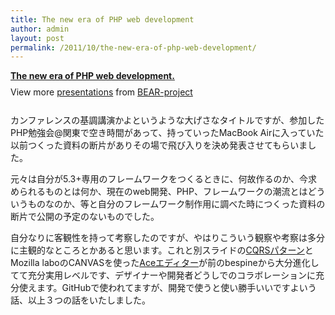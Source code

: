 ```yaml
---
title: The new era of PHP web development
author: admin
layout: post
permalink: /2011/10/the-new-era-of-php-web-development/
---
```

<div style="width:595px" id="__ss_9506430">
  <strong style="display:block;margin:12px 0 4px"><a href="http://www.slideshare.net/akihito.koriyama/the-new-era-of-php-web-development" title="The new era of PHP web development." target="_blank">The new era of PHP web development.</a></strong> <div style="padding:5px 0 12px">
    View more <a href="http://www.slideshare.net/" target="_blank">presentations</a> from <a href="http://www.slideshare.net/akihito.koriyama" target="_blank">BEAR-project</a>
  </div>
</div>

カンファレンスの基調講演かよというような大げさなタイトルですが、参加したPHP勉強会@関東で空き時間があって、持っていったMacBook Airに入っていた以前つくった資料の断片がありその場で飛び入りを決め発表させてもらいました。

元々は自分が5.3+専用のフレームワークをつくるときに、何故作るのか、今求められるものとは何か、現在のweb開発、PHP、フレームワークの潮流とはどういうものなのか、等と自分のフレームワーク制作用に調べた時につくった資料の断片で公開の予定のないものでした。

自分なりに客観性を持って考察したのですが、やはりこういう観察や考察は多分に主観的なところとかあると思います。これと別スライドの[CQRSパターン][1]とMozilla laboのCANVASを使った[Aceエディター][2]が前のbespineから大分進化してて充分実用レベルです、デザイナーや開発者どうしでのコラボレーションに充分使えます。GitHubで使われてますが、開発で使うと使い勝手いいですよいう話、以上３つの話をいたしました。

 [1]: /blog/2011/07/bear-sunday/
 [2]: http://panda.bear-project.net/panda_sample/
